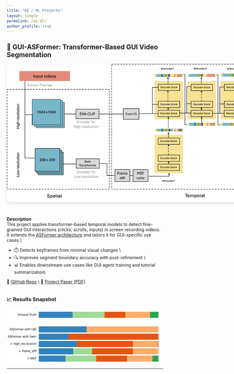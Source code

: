 ```yaml
---
title: "AI / ML Projects"
layout: single
permalink: /ai-ml/
author_profile: true
---
```


## 🧠 GUI-ASFormer: Transformer-Based GUI Video Segmentation

<div style="display: flex; flex-wrap: wrap; gap: 2rem; align-items: center;">

<img src="../assets/images/GUI-ASFormer.jpg" alt="GUI-ASFormer Model" style="max-width: 800px; border-radius: 12px; box-shadow: 0 4px 10px rgba(0,0,0,0.1);">

<div>

**Description**  
This project applies transformer-based temporal models to detect fine-grained GUI interactions (clicks, scrolls, inputs) in screen recording videos.  
It extends the [ASFormer architecture](https://github.com/ChinaYi/ASFormer) and tailors it for GUI-specific use cases.\\

- ⏱️ Detects keyframes from minimal visual changes  \\
- 🔍 Improves segment boundary accuracy with post-refinement  \\
- 📊 Enables downstream use cases like GUI agent training and tutorial summarization\\

🔗 [GitHub Repo](https://github.com/oscar10408/GUI-ASFormer)  \\
📄 [Project Paper (PDF)](/assets/files/GUI-ASFormer_Detecting_Keyframes_in_GUI_Videos.pdf)

</div>
</div>

### 📈 Results Snapshot

![Keyframe Example](../assets/images/GUI-Result.jpg)

---

